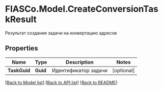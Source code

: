 # FIASCo.Model.CreateConversionTaskResult
Результат создания задачи на конвертацию адресов

## Properties

Name | Type | Description | Notes
------------ | ------------- | ------------- | -------------
**TaskGuid** | **Guid** | Идентификатор задачи | [optional] 

[[Back to Model list]](../README.md#documentation-for-models) [[Back to API list]](../README.md#documentation-for-api-endpoints) [[Back to README]](../README.md)

